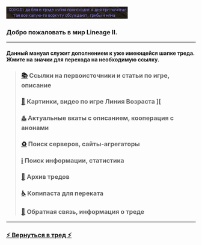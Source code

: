 ![](pics/xoxoji.png)

### Добро пожаловать в мир Lineage II.

---

#### Данный мануал служит дополнением к уже имеющейся шапке треда. Жмите на значки для перехода на необходимую ссылку.

> ### [📚](lore.md) Ссылки на первоисточники и статьи по игре, описание
> 
> ### [🔮](arts.md) Картинки, видео по игре Линия Возраста ]\[
> 
> ### [♨️](cooperation.md) Актуальные вкаты с описанием, кооперация c анонами
> 
> ### [♻️](servers.md) Поиск серверов, сайты-агрегаторы
> 
> ### [ℹ️](info.md) Поиск информации, статистика
> 
> ### [📆](archive.md) Архив тредов
> 
> ### [♿](perekat.md) Копипаста для переката
> 
> ### [🔄](feedback.md) Обратная связь, информация о треде

---

### [⚡ Вернуться в тред ⚡](https://2ch.hk/vg/res/42512408.html)
